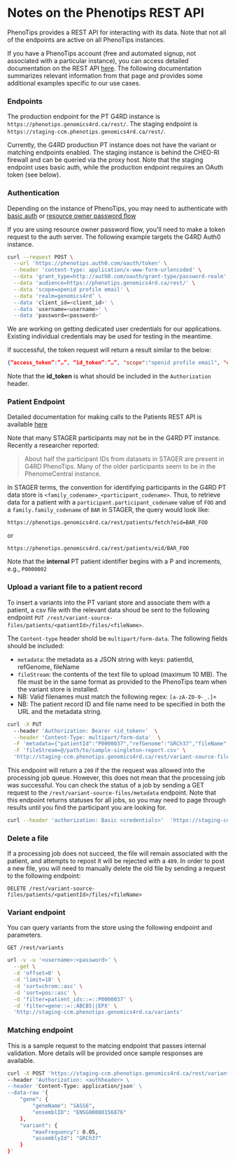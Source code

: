# Notes on the Phenotips REST API

PhenoTips provides a REST API for interacting with its data. Note that not all of the endpoints are active on all PhenoTips instances.

If you have a PhenoTips account (free and automated signup, not associated with a particular instance), you can access detailed documentation on the REST API [here](https://help.phenotips.com/hc/en-us/articles/360048543632-Variant-Store-Add-on-REST-API). The following documentation summarizes relevant information from that page and provides some additional examples specific to our use cases.

### Endpoints

The production endpoint for the PT G4RD instance is `https://phenotips.genomics4rd.ca/rest/`.
The staging endpoint is `https://staging-ccm.phenotips.genomics4rd.ca/rest/`.

Currently, the G4RD production PT instance does not have the variant or matching endpoints enabled.
The staging instance is behind the CHEO-RI firewall and can be queried via the proxy host.
Note that the staging endpoint uses basic auth, while the production endpoint requires an OAuth token (see below).

### Authentication

Depending on the instance of PhenoTips, you may need to authenticate with [basic auth](https://en.wikipedia.org/wiki/Basic_access_authentication) or [resource owner password flow](https://auth0.com/docs/flows/call-your-api-using-resource-owner-password-flow)

If you are using resource owner password flow, you'll need to make a token request to the auth server. The following example targets the G4RD Auth0 instance.

```bash
curl --request POST \
  --url 'https://phenotips.auth0.com/oauth/token' \
  --header 'content-type: application/x-www-form-urlencoded' \
  --data 'grant_type=http://auth0.com/oauth/grant-type/password-realm' \
  --data 'audience=https://phenotips.genomics4rd.ca/rest/' \
  --data 'scope=openid profile email' \
  --data 'realm=genomics4rd’ \
  --data 'client_id=<client_id>' \
  --data 'username=<username>' \
  --data 'password=<password>'
```

We are working on getting dedicated user credentials for our applications. Existing individual credentials may be used for testing in the meantime.

If successful, the token request will return a result similar to the below:

```json
{“access_token”:”…”, “id_token”:”…”, "scope":"openid profile email", "expires_in":86400, "token_type":"Bearer"}
```

Note that the **id_token** is what should be included in the `Authorization` header.

### Patient Endpoint

Detailed documentation for making calls to the Patients REST API is available [here](https://help.phenotips.com/hc/en-us/articles/360046289011-Patients-REST-API)

Note that many STAGER participants may not be in the G4RD PT instance. Recently a researcher reported:

> About half the participant IDs from datasets in STAGER are present in G4RD PhenoTips. Many of the older participants seem to be in the PhenomeCentral instance.

In STAGER terms, the convention for identifying participants in the G4RD PT data store is `<family_codename>_<participant_codename>`. Thus, to retrieve data for a patient with a `participant.participant_codename` value of `FOO` and a `family.family_codename` of `BAR` in STAGER, the query would look like:

```code
https://phenotips.genomics4rd.ca/rest/patients/fetch?eid=BAR_FOO
```

or

```code
https://phenotips.genomics4rd.ca/rest/patients/eid/BAR_FOO
```

Note that the **internal** PT patient identifier begins with a P and increments, e.g., `P0000002`

### **Upload a variant file to a patient record**

To insert a variants into the PT variant store and associate them with a patient, a csv file with the relevant data shoud be sent to the following endpoint `PUT /rest/variant-source-files/patients/<patientId>/files/<fileName>`.

The `Content-type` header shold be `multipart/form-data`. The following fields should be included:

- `metadata`: the metadata as a JSON string with keys: patientId, refGenome, fileName
- `fileStream`: the contents of the text file to upload (maximum 10 MB). The file must be in the same format as provided to the PhenoTips team when the variant store is installed.
- NB: Valid filenames must match the following regex: `[a-zA-Z0-9-_.]+`
- NB: The patient record ID and file name need to be specified in both the URL and the metadata string.

```bash
curl -X PUT
  --header 'Authorization: Bearer <id_token>'  \
  --header 'Content-Type: multipart/form-data'  \
  -F 'metadata={"patientId":"P0000037","refGenome":"GRCh37","fileName":"sample-singleton-report.csv"}' \
  -F 'fileStream=@/path/to/sample-singleton-report.csv' \
  'http://staging-ccm.phenotips.genomics4rd.ca/rest/variant-source-files/patients/P0000037/files/sample-singleton-report.csv'
```

This endpoint will return a `200` if the the request was allowed into the processing job queue. However, this does not mean that the processing job was successful. You can check the status of a job by sending a GET request to the `/rest/variant-source-files/metadata` endpoint. Note that this endpoint returns statuses for all jobs, so you may need to page through results until you find the participant you are looking for.

```bash
curl --header 'authorization: Basic <credentials>'  'https://staging-ccm.phenotips.genomics4rd.ca/rest/variant-source-files/metadata?patientOffset=25&patientLimit=25'
```

### **Delete a file**

If a processing job does not succeed, the file will remain associated with the patient, and attempts to repost it will be rejected with a `409`. In order to post a new file, you will need to manually delete the old file by sending a request to the following endpoint:

`DELETE /rest/variant-source-files/patients/<patientId>/files/<fileName>`

### **Variant endpoint**

You can query variants from the store using the following endpoint and parameters.

`GET /rest/variants`

```bash
url -v -u '<username>:<password>' \
  --get \
  -d 'offset=0' \
  -d 'limit=10' \
  -d 'sort=chrom::asc' \
  -d 'sort=pos::asc' \
  -d 'filter=patient_ids::=::P0000037' \
  -d 'filter=gene::=::ABCB5||EPX' \
  'http://staging-ccm.phenotips.genomics4rd.ca/variants'

```

### **Matching endpoint**

This is a sample request to the matcing endpoint that passes internal validation. More details will be provided once sample responses are available.

```bash
curl -X POST 'https://staging-ccm.phenotips.genomics4rd.ca/rest/variants/match' --header 'Accept: application/json' \
--header 'Authorization: <authheader> \
--header 'Content-Type: application/json' \
--data-raw '{
    "gene": {
        "geneName": "SASS6",
      	"ensemblID": "ENSG00000156876"
    },
    "variant": {
        "maxFrequency": 0.05,
        "assemblyId": "GRCh37"
    }
}'
```
